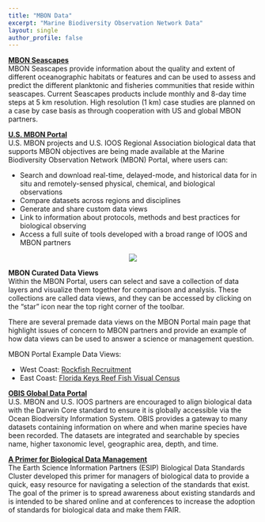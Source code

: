 ```yaml
---
title: "MBON Data"
excerpt: "Marine Biodiversity Observation Network Data"
layout: single
author_profile: false
---
```


**[MBON Seascapes](https://coastwatch.noaa.gov/cw/node/153.html)**  
MBON Seascapes provide information about the quality and extent of different oceanographic habitats or features and can be used to assess and predict the different planktonic and fisheries communities that reside within seascapes. Current Seascapes products include monthly and 8-day time steps at 5 km resolution.  High resolution (1 km) case studies are planned on a case by case basis as through cooperation with US and global MBON partners.

**[U.S. MBON Portal](https://mbon.ioos.us)**  
U.S. MBON projects and U.S. IOOS Regional Association biological data that supports MBON objectives are being made available at the Marine Biodiversity Observation Network (MBON) Portal, where users can:

*   Search and download real-time, delayed-mode, and historical data for in situ and remotely-sensed physical, chemical, and biological observations
*   Compare datasets across regions and disciplines
*   Generate and share custom data views
*   Link to information about protocols, methods and best practices for biological observing
*   Access a full suite of tools developed with a broad range of IOOS and MBON partners

<div align="center"><a href="https://mbon.ioos.us/" target="_blank"><img src="../../images/mbon_data.jpg"></a></div>

**MBON Curated Data Views**<br>
Within the MBON Portal, users can select and save a collection of data layers and visualize them together for comparison and analysis. These collections are called data views, and they can be accessed by clicking on the “star” icon near the top right corner of the toolbar.

There are several premade data views on the MBON Portal main page that highlight issues of concern to MBON partners and provide an example of how data views can be used to answer a science or management question.

MBON Portal Example Data Views:
*   West Coast: [Rockfish Recruitment](https://mbon.ioos.us/#default-data/5)
*   East Coast: [Florida Keys Reef Fish Visual Census](https://mbon.ioos.us/#default-data/6.1)  

**[OBIS Global Data Portal](https://obis.org/)**  
U.S. MBON and U.S. IOOS partners are encouraged to align biological data with the Darwin Core standard to ensure it is globally accessible via the Ocean Biodversity Information System. OBIS provides a gateway to many datasets containing information on where and when marine species have been recorded. The datasets are integrated and searchable by species name, higher taxonomic level, geographic area, depth, and time.

**[A Primer for Biological Data Management](/assets/Biological%20Data%20Standards%20Primer_V5.pdf)**<br>
The Earth Science Information Partners (ESIP) Biological Data Standards Cluster developed this primer for managers of biological data to provide a quick, easy resource for navigating a selection of the standards that exist. The goal of the primer is to spread awareness about existing standards and is intended to be shared online and at conferences to increase the adoption of standards for biological data and make them FAIR.
